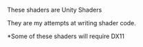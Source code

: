 These shaders are Unity Shaders

They are my attempts at writing shader code.



*Some of these shaders will require DX11
